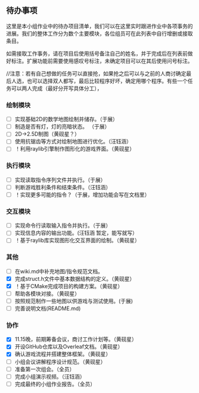 ## 待办事项

这里是本小组作业中的待办项目清单，我们可以在这里实时跟进作业中各项事务的进展。我们的整体工作分为数个主要模块，各位组员可在此列表中自行增删或接取条目。

如需接取工作事务，请在项目后使用括号备注自己的姓名，并于完成后在列表前做好标注。扩展功能前需要使用感叹号标注，未确定项目可以在其后使用问号标注。

//注意：若有自己想做的任务可以直接抢，如果抢之后可以与之前的人商讨确定最后人选，也可以选择双人都写，最后比较程序好坏，确定用哪个程序。有些一个任务可以两人完成（最好分开写具体分工），
### 绘制模块

- [ ] 实现基础2D的数学地图绘制并储存。（于展）
- [ ] 制造是否有灯，灯的亮暗状态。 （于展）
- [ ] 2D->2.5D制图（黄砚星？）
- [ ] 使用抗锯齿等方式对绘制地图进行优化。（汪钰涵）
- [ ] ！利用raylib引擎制作图形化的游戏界面。（黄砚星）

### 执行模块

- [ ] 实现读取指令序列文件并执行。（于展）
- [ ] 判断游戏胜利条件和结束条件。（汪钰涵）
- [ ] ！实现更多可能的指令？（于展，增加功能会写在文档里）

### 交互模块

- [ ] 实现命令行读取输入指令并执行。（于展）
- [ ] 实现信息内容的输出功能。(汪钰涵 暂定，能写就写）
- [ ] ！基于raylib库实现图形化交互界面的绘制。（黄砚星）

### 其他

- [ ] 在wiki.md中补充地图/指令规范文档。
- [x] 完成struct.h文件中基本数据结构的定义。（黄砚星）
- [x] ！基于CMake完成项目的构建方案。（黄砚星）
- [ ] 帮助各模块对接。（黄砚星）
- [ ] 按照规范制作一些地图以供游戏与测试使用。(于展)
- [ ] 完善说明文档(README.md)

### 协作

- [x] 11.15晚，前期筹备会议，商讨工作计划等。（黄砚星）
- [x] 开设GitHub仓库以及Overleaf文档。（黄砚星）
- [x] 确认游戏流程并搭建整体框架。（黄砚星）
- [ ] 小组会议讲解程序设计规范。（黄砚星）
- [ ] 准备第一次组会。（全员）
- [ ] 完成小组演示视频。（汪钰涵）
- [ ] 完成最终的小组作业报告。（全员）

